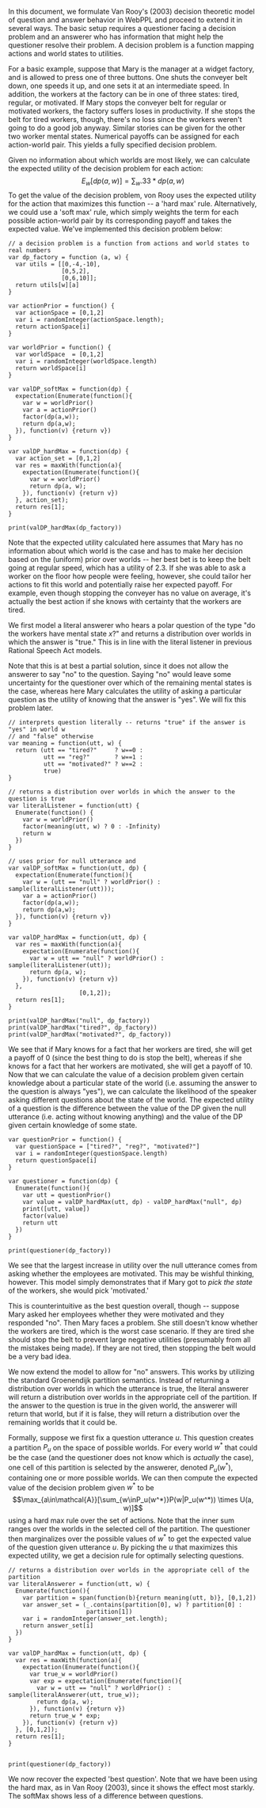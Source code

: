 In this document, we formulate Van Rooy's (2003) decision theoretic model of question and answer behavior in WebPPL and proceed to extend it in several ways. The basic setup requires a questioner facing a decision problem and an answerer who has information that might help the questioner resolve their problem. A decision problem is a function mapping actions and world states to utilities. 

For a basic example, suppose that Mary is the manager at a widget factory, and is allowed to press one of three buttons. One shuts the conveyer belt down, one speeds it up, and one sets it at an intermediate speed. In addition, the workers at the factory can be in one of three states: tired, regular, or motivated. If Mary stops the conveyer belt for regular or motivated workers, the factory suffers loses in productivity. If she stops the belt for tired workers, though, there's no loss since the workers weren't going to do a good job anyway. Similar stories can be given for the other two worker mental states. Numerical payoffs can be assigned for each action-world pair. This yields a fully specified decision problem.

Given no information about which worlds are most likely, we can calculate the expected utility of the decision problem for each action:
$$E_w[dp(a,w)] = \sum_w .33 * dp(a, w)$$
To get the value of the decision problem, von Rooy uses the expected utility for the action that maximizes this function -- a 'hard max' rule. Alternatively, we could use a 'soft max' rule, which simply weights the term for each possible action-world pair by its corresponding payoff and takes the expected value. We've implemented this decision problem below:

~~~~
// a decision problem is a function from actions and world states to real numbers
var dp_factory = function (a, w) {
  var utils = [[0,-4,-10], 
               [0,5,2], 
               [0,6,10]];
  return utils[w][a]
}

var actionPrior = function() {
  var actionSpace = [0,1,2]
  var i = randomInteger(actionSpace.length);
  return actionSpace[i]
}

var worldPrior = function() {
  var worldSpace  = [0,1,2]
  var i = randomInteger(worldSpace.length)
  return worldSpace[i]
}

var valDP_softMax = function(dp) {
  expectation(Enumerate(function(){
    var w = worldPrior()
    var a = actionPrior()
    factor(dp(a,w));
    return dp(a,w);
  }), function(v) {return v})
}

var valDP_hardMax = function(dp) {
  var action_set = [0,1,2]
  var res = maxWith(function(a){
    expectation(Enumerate(function(){
      var w = worldPrior()
      return dp(a, w);
    }), function(v) {return v})
  }, action_set);
  return res[1];
}

print(valDP_hardMax(dp_factory))
~~~~

Note that the expected utility calculated here assumes that Mary has no information about which world is the case and has to make her decision based on the (uniform) prior over worlds -- her best bet is to keep the belt going at regular speed, which has a utility of 2.3. If she was able to ask a worker on the floor how people were feeling, however, she could tailor her actions to fit this world and potentially raise her expected payoff. For example, even though stopping the conveyer has no value on average, it's actually the best action if she knows with certainty that the workers are tired. 

We first model a literal answerer who hears a polar question of the type "do the workers have mental state *x*?" and returns a distribution over worlds in which the answer is "true." This is in line with the literal listener in previous Rational Speech Act models. 

Note that this is at best a partial solution, since it does not allow the answerer to say "no" to the question. Saying "no" would leave some uncertainty for the questioner over which of the remaining mental states is the case, whereas here Mary calculates the utility of asking a particular question as the utility of knowing that the answer is "yes". We will fix this problem later.






~~~~
// interprets question literally -- returns "true" if the answer is "yes" in world w 
// and "false" otherwise
var meaning = function(utt, w) {
  return (utt == "tired?"     ? w==0 :
          utt == "reg?"       ? w==1 :
          utt == "motivated?" ? w==2 :
          true)
}

// returns a distribution over worlds in which the answer to the question is true
var literalListener = function(utt) {
  Enumerate(function() {
    var w = worldPrior()
    factor(meaning(utt, w) ? 0 : -Infinity)
    return w
  })
}

// uses prior for null utterance and 
var valDP_softMax = function(utt, dp) {
  expectation(Enumerate(function(){
    var w = (utt == "null" ? worldPrior() : sample(literalListener(utt)));
    var a = actionPrior()
    factor(dp(a,w));
    return dp(a,w);
  }), function(v) {return v})
}

var valDP_hardMax = function(utt, dp) {
  var res = maxWith(function(a){
    expectation(Enumerate(function(){
      var w = utt == "null" ? worldPrior() : sample(literalListener(utt));
      return dp(a, w);
    }), function(v) {return v})
  },
                    [0,1,2]);
  return res[1];
}

print(valDP_hardMax("null", dp_factory))
print(valDP_hardMax("tired?", dp_factory))
print(valDP_hardMax("motivated?", dp_factory))
~~~~

We see that if Mary knows for a fact that her workers are tired, she will get a payoff of 0 (since the best thing to do is stop the belt), whereas if she knows for a fact that her workers are motivated, she will get a payoff of 10. Now that we can calculate the value of a decision problem given certain knowledge about a particular state of the world (i.e. assuming the answer to the question is always "yes"), we can calculate the likelihood of the speaker asking different questions about the state of the world. The expected utility of a question is the difference between the value of the DP given the null utterance (i.e. acting without knowing anything) and the value of the DP given certain knowledge of some state.






~~~~
var questionPrior = function() {
  var questionSpace = ["tired?", "reg?", "motivated?"]
  var i = randomInteger(questionSpace.length)
  return questionSpace[i]
}

var questioner = function(dp) {
  Enumerate(function(){
    var utt = questionPrior()
    var value = valDP_hardMax(utt, dp) - valDP_hardMax("null", dp)
    print([utt, value])
    factor(value)
    return utt
  })
}

print(questioner(dp_factory))
~~~~

We see that the largest increase in utility over the null utterance comes from asking whether the employees are motivated. This may be wishful thinking, however. This model simply demonstrates that if Mary got to *pick the state* of the workers, she would pick 'motivated.' 

This is counterintuitive as the best question overall, though -- suppose Mary asked her employees whether they were motivated and they responded "no". Then Mary faces a problem. She still doesn't know whether the workers are tired, which is the worst case scenario. If they are tired she should stop the belt to prevent large negative utilities (presumably from all the mistakes being made). If they are not tired, then stopping the belt would be a very bad idea.

We now extend the model to allow for "no" answers. This works by utilizing the standard Groenendijk partition semantics. Instead of returning a distribution over worlds in which the utterance is true, the literal answerer will return a distribution over worlds in the appropriate cell of the partition. If the answer to the question is true in the given world, the answerer will return that world, but if it is false, they will return a distribution over the remaining worlds that it could be. 

Formally, suppose we first fix a question utterance $u$. This question creates a partition $P_u$ on the space of possible worlds. For every world $w^*$ that could be the case (and the questioner does not know which is *actually* the case), one cell of this partition is selected by the answerer, denoted $P_u(w^*)$, containing one or more possible worlds. We can then compute the expected value of the decision problem given $w^*$ to be 
$$\max_{a\in\mathcal{A}}[\sum_{w\inP_u(w^*)}P(w|P_u(w^*)) \times U(a, w)]$$
using a hard max rule over the set of actions. Note that the inner sum ranges over the worlds in the selected cell of the partition. The questioner then marginalizes over the possible values of $w^*$ to get the expected value of the question given utterance $u$. By picking the $u$ that maximizes this expected utility, we get a decision rule for optimally selecting questions.

~~~~
// returns a distribution over worlds in the appropriate cell of the partition
var literalAnswerer = function(utt, w) {
  Enumerate(function(){
    var partition = span(function(b){return meaning(utt, b)}, [0,1,2])
    var answer_set = (_.contains(partition[0], w) ? partition[0] :
                      partition[1])
    var i = randomInteger(answer_set.length);
    return answer_set[i]
  })
}

var valDP_hardMax = function(utt, dp) {
  var res = maxWith(function(a){
    expectation(Enumerate(function(){
      var true_w = worldPrior()
      var exp = expectation(Enumerate(function(){
        var w = utt == "null" ? worldPrior() : sample(literalAnswerer(utt, true_w));
        return dp(a, w);
      }), function(v) {return v})
      return true_w * exp;
    }), function(v) {return v})
  }, [0,1,2]);
  return res[1];
}


print(questioner(dp_factory))
~~~~

We now recover the expected 'best question'. Note that we have been using the hard max, as in Van Rooy (2003), since it shows the effect most starkly. The softMax shows less of a difference between questions.

~~~~

~~~~